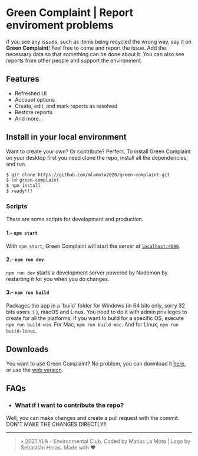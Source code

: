 # Green Complaint | Report enviroment problems

If you see any issues, such as items being recycled the wrong way, say it on **Green Complaint**! Feel free to come and report the issue. Add the necessary data so that something can be done about it. You can also see reports from other people and support the environment. 

## Features

- Refreshed UI
- Account options
- Create, edit, and mark reports as resolved
- Restore reports
- And more...

## Install in your local environment

Want to create your own? Or contribute? Perfect. To install Green Complaint on your desktop first you need clone the repo, install all the dependencies, and run.

```bash
$ git clone https://github.com/mlamota2020/green-complaint.git
$ cd green-complaint
$ npm install
$ ready!!!
```
### Scripts

There are some scripts for development and production.

#### 1.- `npm start`

With `npm start`, Green Complaint will start the server at [`localhost:4000`](http://localhost:4000).

#### 2.- `npm run dev`

`npm run dev` starts a development server powered by Nodemon by restarting it for you when you do changes.

#### 3.- `npm run build`

Packages the app in a 'build' folder for Windows (in 64 bits only, sorry 32 bits users :( ), macOS and Linux. You need to do it with admin privileges to create for all the platforms. If you want to build for a specific OS, execute `npm run build-win`. For Mac, `npm run build-mac`. And for Linux, `npm run build-linux`.
## Downloads

You want to use Green Complaint? No problem, you can download it [here](https://github.com/mlamota2020/green-complaint/releases), or use the [web version](https://green-complaint.mlamota2020.repl.co).

## FAQs

- ### What if I want to contribute the repo?

Well, you can make changes and create a pull request with the commit. DON'T MAKE THE CHANGES DIRECTLY!!

----------

> • 2021 YLA - Environmental Club. Coded by Matias La Mota | Logo by Sebastián Heras. Made with ♥
